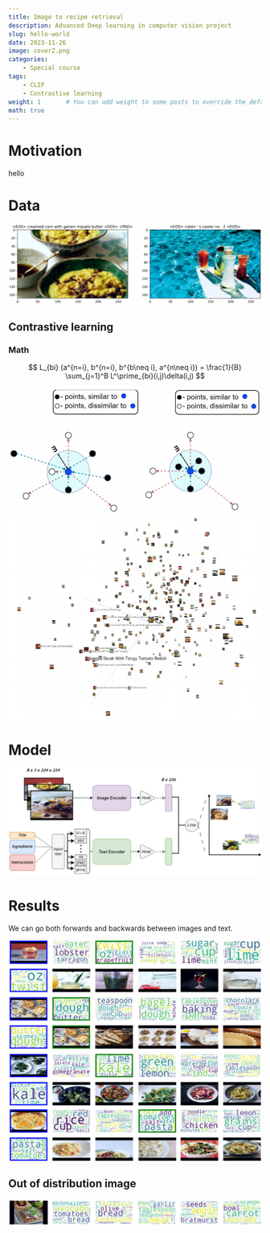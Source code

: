 ```yaml
---
title: Image to recipe retrieval
description: Advanced Deep learning in computer vision project
slug: hello-world
date: 2023-11-26
image: cover2.png
categories:
    - Special course
tags:
    - CLIP
    - Contrastive learning
weight: 1       # You can add weight to some posts to override the default sorting (date descending)
math: true
---
```


# Motivation
hello

# Data
![alt text](data.png)

## Contrastive learning

### Math

$$
    L_{bi} (a^{n=i}, b^{n=i}, b^{b\neq i}, a^{n\neq i}) = \frac{1}{B} \sum_{j=1}^B L^\prime_{bi}(i,j)\delta(i,j)
$$

![alt text](contrast.png) ![alt text](PCA.png)

# Model
![alt text](model.png)
# Results
We can go both forwards and backwards between images and text.

![Images and recipies](results.png)

## Out of distribution image

![alt text](OOD.png)
